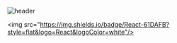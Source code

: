 ![header](https://capsule-render.vercel.app/api?type=waving&color=8A9FFDFF&height=300&section=header&text=I'm%20Haeyoung&fontSize=90)

<img src="https://img.shields.io/badge/React-61DAFB?style=flat&logo=React&logoColor=white"/>
